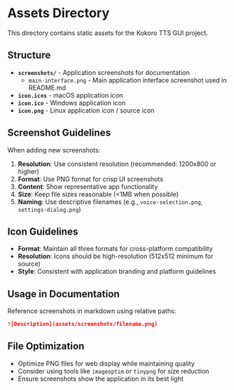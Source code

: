 # Assets Directory

This directory contains static assets for the Kokoro TTS GUI project.

## Structure

- **`screenshots/`** - Application screenshots for documentation
  - `main-interface.png` - Main application interface screenshot used in README.md
- **`icon.icns`** - macOS application icon
- **`icon.ico`** - Windows application icon
- **`icon.png`** - Linux application icon / source icon

## Screenshot Guidelines

When adding new screenshots:

1. **Resolution**: Use consistent resolution (recommended: 1200x800 or higher)
2. **Format**: Use PNG format for crisp UI screenshots
3. **Content**: Show representative app functionality
4. **Size**: Keep file sizes reasonable (<1MB when possible)
5. **Naming**: Use descriptive filenames (e.g., `voice-selection.png`, `settings-dialog.png`)

## Icon Guidelines

- **Format**: Maintain all three formats for cross-platform compatibility
- **Resolution**: Icons should be high-resolution (512x512 minimum for source)
- **Style**: Consistent with application branding and platform guidelines

## Usage in Documentation

Reference screenshots in markdown using relative paths:

```markdown
![Description](assets/screenshots/filename.png)
```

## File Optimization

- Optimize PNG files for web display while maintaining quality
- Consider using tools like `imageoptim` or `tinypng` for size reduction
- Ensure screenshots show the application in its best light
